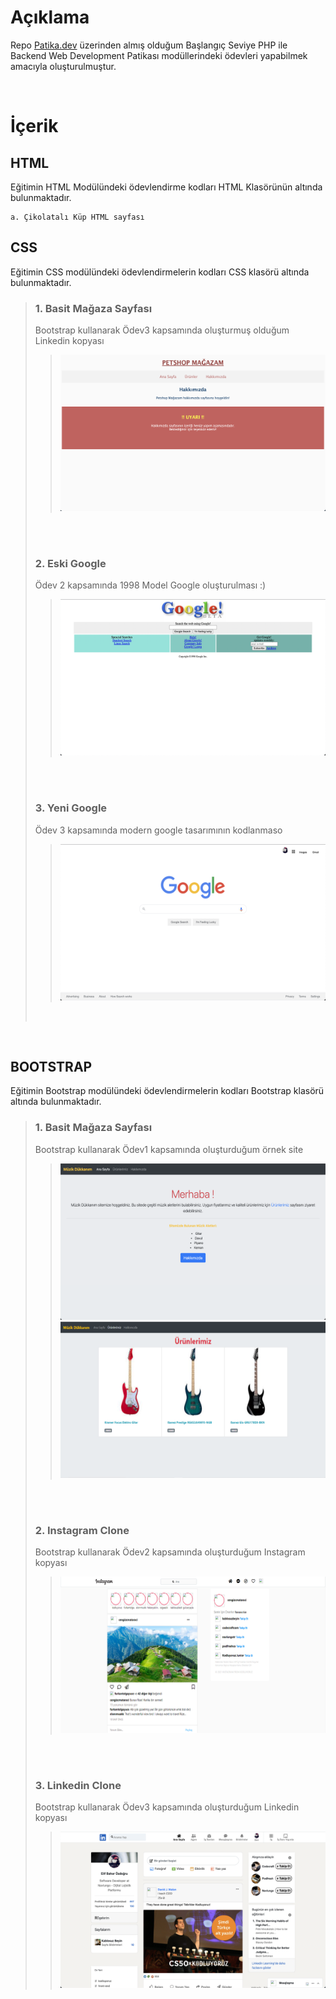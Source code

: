 # Açıklama

Repo [Patika.dev](https://www.patika.dev/) üzerinden almış olduğum Başlangıç Seviye PHP ile Backend Web Development Patikası modüllerindeki ödevleri yapabilmek amacıyla oluşturulmuştur.

<br>

İçerik
==============
## HTML

Eğitimin HTML Modülündeki ödevlendirme kodları HTML Klasörünün altında bulunmaktadır.

    a. Çikolatalı Küp HTML sayfası

## CSS

Eğitimin CSS modülündeki ödevlendirmelerin kodları CSS klasörü altında bulunmaktadır.
    
> ### 1. Basit Mağaza Sayfası
> 
> Bootstrap kullanarak Ödev3 kapsamında oluşturmuş olduğum Linkedin kopyası
>> <img src="https://raw.githubusercontent.com/ElifBahar/Patika.dev-BaslangicSeviyePHP/master/CSS/odev1/odev1ProjectImage.png" height="250" width="450" >
> <br>
> <br>
>
> ### 2. Eski Google
> 
> Ödev 2 kapsamında 1998 Model Google oluşturulması :)
>> <img src="https://raw.githubusercontent.com/ElifBahar/Patika.dev-BaslangicSeviyePHP/master/CSS/odev2/odev2ProjectImage.png" height="250" width="450" >
> <br>
> <br>
>
> ### 3. Yeni Google
>
> Ödev 3 kapsamında modern google tasarımının kodlanmaso
>> <img src="https://raw.githubusercontent.com/ElifBahar/Patika.dev-BaslangicSeviyePHP/master/CSS/odev3/assets/odev3ProjectImage.png" height="250" width="450">
> <br>
<br>

BOOTSTRAP
-------
Eğitimin Bootstrap modülündeki ödevlendirmelerin kodları Bootstrap klasörü altında bulunmaktadır.

> ### 1. Basit Mağaza Sayfası
>
> Bootstrap kullanarak Ödev1 kapsamında oluşturduğum örnek site
>
>> <img src="https://raw.githubusercontent.com/ElifBahar/Patika.dev-BaslangicSeviyePHP/master/BOOTSTRAP/odev1/odev1ProjectImage.png" height="250" width="450" >
>> <img src="https://raw.githubusercontent.com/ElifBahar/Patika.dev-BaslangicSeviyePHP/master/BOOTSTRAP/odev1/odev1ProjectImage2.PNG" height="250" width="450" >
> <br>
> <br>
>
> ### 2. Instagram Clone
> 
> Bootstrap kullanarak Ödev2 kapsamında oluşturduğum Instagram kopyası
>
>> <img src="https://raw.githubusercontent.com/ElifBahar/Patika.dev-BaslangicSeviyePHP/master/BOOTSTRAP/odev2/assets/odev2ProjectImage1.PNG" height="250" width="450" >
> <br>
> <br>
>
> ### 3. Linkedin Clone
>
> Bootstrap kullanarak Ödev3 kapsamında oluşturduğum Linkedin kopyası
>
>> <img src="https://raw.githubusercontent.com/ElifBahar/Patika.dev-BaslangicSeviyePHP/master/BOOTSTRAP/odev3/assets/odev3ProjectPreview.png" height="250" width="450" >
